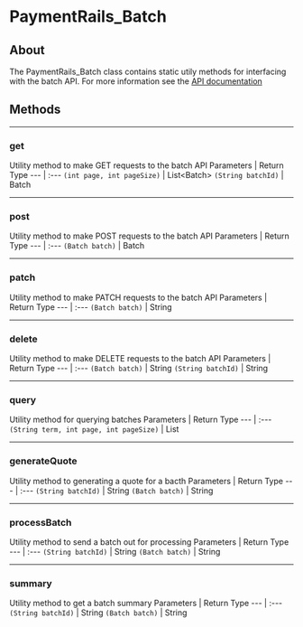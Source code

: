 # PaymentRails_Batch

## About
The PaymentRails_Batch class contains static utily methods for interfacing with the batch API. For more information see the [API documentation](http://docs.paymentrails.com/#payments)

## **Methods**
---
### **get**
Utility method to make GET requests to the batch API
Parameters | Return Type
--- | :---
`(int page, int pageSize)` | List\<Batch\>
`(String batchId)` | Batch

---
### **post**
Utility method to make POST requests to the batch API
Parameters | Return Type
--- | :---
`(Batch batch)` | Batch

---
### **patch**
Utility method to make PATCH requests to the batch API
Parameters | Return Type
--- | :---
`(Batch batch)` | String

---
### **delete**
Utility method to make DELETE requests to the batch API
Parameters | Return Type
--- | :---
`(Batch batch)` | String
`(String batchId)` | String

---
### **query**
Utility method for querying batches
Parameters | Return Type
--- | :---
`(String term, int page, int pageSize)` | List<Batch>

---
### **generateQuote**
Utility method to generating a quote for a bacth
Parameters | Return Type
--- | :---
`(String batchId)` | String
`(Batch batch)` | String

---
### **processBatch**
Utility method to send a batch out for processing
Parameters | Return Type
--- | :---
`(String batchId)` | String
`(Batch batch)` | String

---
### **summary**
Utility method to get a batch summary
Parameters | Return Type
--- | :---
`(String batchId)` | String
`(Batch batch)` | String